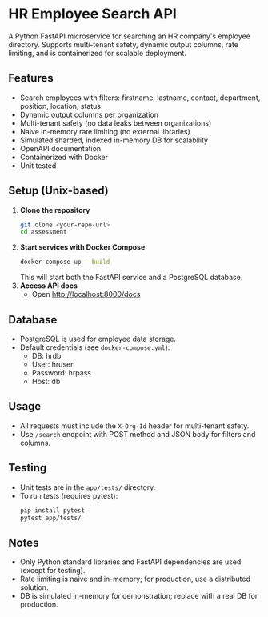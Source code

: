 # HR Employee Search API

A Python FastAPI microservice for searching an HR company's employee directory. Supports multi-tenant safety, dynamic output columns, rate limiting, and is containerized for scalable deployment.

## Features
- Search employees with filters: firstname, lastname, contact, department, position, location, status
- Dynamic output columns per organization
- Multi-tenant safety (no data leaks between organizations)
- Naive in-memory rate limiting (no external libraries)
- Simulated sharded, indexed in-memory DB for scalability
- OpenAPI documentation
- Containerized with Docker
- Unit tested

## Setup (Unix-based)

1. **Clone the repository**
   ```sh
   git clone <your-repo-url>
   cd assessment
   ```
2. **Start services with Docker Compose**
   ```sh
   docker-compose up --build
   ```
   This will start both the FastAPI service and a PostgreSQL database.
3. **Access API docs**
   - Open [http://localhost:8000/docs](http://localhost:8000/docs)

## Database
- PostgreSQL is used for employee data storage.
- Default credentials (see `docker-compose.yml`):
  - DB: hrdb
  - User: hruser
  - Password: hrpass
  - Host: db

## Usage
- All requests must include the `X-Org-Id` header for multi-tenant safety.
- Use `/search` endpoint with POST method and JSON body for filters and columns.

## Testing
- Unit tests are in the `app/tests/` directory.
- To run tests (requires pytest):
   ```sh
   pip install pytest
   pytest app/tests/
   ```

## Notes
- Only Python standard libraries and FastAPI dependencies are used (except for testing).
- Rate limiting is naive and in-memory; for production, use a distributed solution.
- DB is simulated in-memory for demonstration; replace with a real DB for production.
